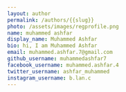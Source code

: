 ```yaml
---
layout: author
permalink: /authors/{{slug}}
photo: /assets/images/regprofile.png
name: muhammed ashfar
display_name: Muhammed Ashfar
bio: hi, I am Muhammed Ashfar
email: muhammed.ashfar.7@gmail.com
github_username: muhammedashfar7
facebook_username: muhammed.ashfar.4
twitter_username: ashfar_muhammed
instagram_username: b.lan.c
---
```

